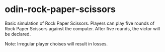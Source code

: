 # odin-rock-paper-scissors

Basic simulation of Rock Paper Scissors. Players can play five rounds of Rock Paper Scissors against the computer. After five rounds, the victor will be declared.

Note: Irregular player choises will result in losses.